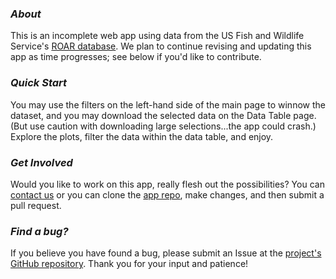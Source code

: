 ### _About_

This is an incomplete web app using data from the US Fish and Wildlife Service's [ROAR database](https://ecos.fws.gov/roar/pub/ConfigureRecActionReport.do?path=ROAR%20Custom%20Queries.Public%20Actions%20AdHoc). We plan to continue revising and updating this app as time progresses; see below if you'd like to contribute.

### _Quick Start_

You may use the filters on the left-hand side of the main page to winnow the dataset, and you may download the selected data on the Data Table page. (But use caution with downloading large selections...the app could crash.) Explore the plots, filter the data within the data table, and enjoy. 

### _Get Involved_

Would you like to work on this app, really flesh out the possibilities? You can [contact us](mailto:esa@defenders.org) or you can clone the [app repo](https://github.com/Defenders-ESC/recovery_actions), make changes, and then submit a pull request.

### _Find a bug?_

If you believe you have found a bug, please submit an Issue at the [project's GitHub repository](https://github.com/Defenders-ESC/recovery_actions). Thank you for your input and patience!

